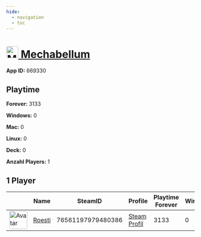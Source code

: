 ```yaml
---
hide:
  - navigation
  - toc
---
```

#  <a href="https://steamdb.info/app/669330"><img src="https://media.steampowered.com/steamcommunity/public/images/apps/669330/9b4eb6bc3c9bbce8d27e5a49c895bc3e06d68763.jpg" alt="Mechabellum" style="width:32px;height:32px;border-radius:4px;" /> Mechabellum</a>

**App ID:** 669330

## Playtime

**Forever:** 3133

**Windows:** 0

**Mac:** 0

**Linux:** 0

**Deck:** 0

**Anzahl Players:** 1
## 1 Player

<table id="charts-table" class="display" style="width:100%">
            <thead>
                <tr>
                    <th></th>
                    <th>Name</th>
                    <th>SteamID</th>
                    <th>Profile</th>
                    <th>Playtime Forever</th>
                    <th>Windows</th>
                    <th>Mac</th>
                    <th>Linux</th>
                    <th>Deck</th>
                    <th>Last Played</th>
                    <th>Playtime 2 Weeks</th>
                </tr>
            </thead>
            <tbody>
        <tr>
<td><a href="https://steamcommunity.com/profiles/76561197979480386/" target="_blank"><img src="https://avatars.steamstatic.com/d11c33497819af95e1c7f16ea77362f87b76117d_full.jpg" alt="Avatar" style="width:48px;height:48px;border-radius:4px;"></a></td><td><a href="/player/76561197979480386">Roesti</a></td><td>76561197979480386</td><td><a href="https://steamcommunity.com/profiles/76561197979480386/" target="_blank">Steam Profil</a></td><td>3133</td><td>0</td><td>0</td><td>0</td><td>0</td><td>0</td><td>12</td></tr>
</tbody>
</table>
